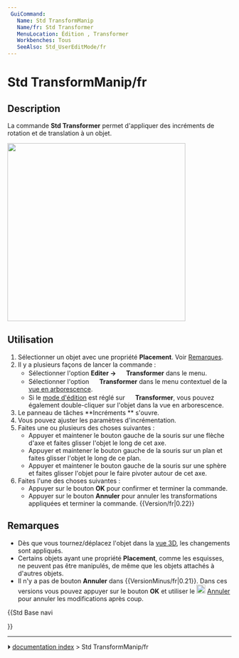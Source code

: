 ```yaml
---
 GuiCommand:
   Name: Std TransformManip
   Name/fr: Std Transformer
   MenuLocation: Édition , Transformer
   Workbenches: Tous
   SeeAlso: Std_UserEditMode/fr
---
```


# Std TransformManip/fr

## Description

La commande **Std Transformer** permet d\'appliquer des incréments de rotation et de translation à un objet.

<img alt="" src=images/Std_TransformManip_Example.png  style="width:400px;">



## Utilisation

1.  Sélectionner un objet avec une propriété **Placement**. Voir [Remarques](#Remarques.md).
2.  Il y a plusieurs façons de lancer la commande :
    -   Sélectionner l\'option **Editer → <img src="images/Std_TransformManip.svg" width=16px> Transformer** dans le menu.
    -   Sélectionner l\'option **<img src="images/Std_TransformManip.svg" width=16px> Transformer** dans le menu contextuel de la [vue en arborescence](Tree_view/fr.md).
    -   Si le [mode d\'édition](Std_UserEditMode/fr.md) est réglé sur **<img src="images/Std_UserEditModeTransform.svg" width=16px> Transformer**, vous pouvez également double-cliquer sur l\'objet dans la vue en arborescence.
3.  Le panneau de tâches **Incréments ** s\'ouvre.
4.  Vous pouvez ajuster les paramètres d\'incrémentation.
5.  Faites une ou plusieurs des choses suivantes :
    -   Appuyer et maintener le bouton gauche de la souris sur une flèche d\'axe et faites glisser l\'objet le long de cet axe.
    -   Appuyer et maintener le bouton gauche de la souris sur un plan et faites glisser l\'objet le long de ce plan.
    -   Appuyer et maintener le bouton gauche de la souris sur une sphère et faites glisser l\'objet pour le faire pivoter autour de cet axe.
6.  Faites l\'une des choses suivantes :
    -   Appuyer sur le bouton **OK** pour confirmer et terminer la commande.
    -   Appuyer sur le bouton **Annuler** pour annuler les transformations appliquées et terminer la commande. {{Version/fr|0.22}}



## Remarques

-   Dès que vous tournez/déplacez l\'objet dans la [vue 3D](3D_view/fr.md), les changements sont appliqués.
-   Certains objets ayant une propriété **Placement**, comme les esquisses, ne peuvent pas être manipulés, de même que les objets attachés à d\'autres objets.
-   Il n\'y a pas de bouton **Annuler** dans {{VersionMinus/fr|0.21}}. Dans ces versions vous pouvez appuyer sur le bouton **OK** et utiliser le <img alt="" src=images/Std_Undo.svg  style="width:20px;"> [Annuler](Std_Undo/fr.md) pour annuler les modifications après coup.





{{Std Base navi

}}



---
⏵ [documentation index](../README.md) > Std TransformManip/fr
